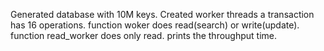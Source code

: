 Generated database with 10M keys. Created worker threads a transaction has 16 operations. function woker does read(search) or write(update).
function read_worker does only read. prints the throughput time.
